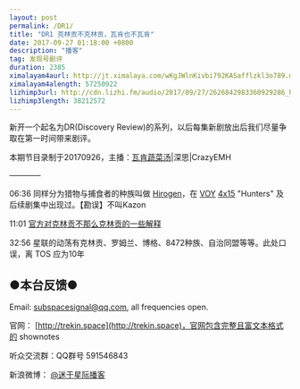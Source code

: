 ```yaml
---
layout: post
permalink: /DR1/
title: "DR1 克林贡不克林贡，瓦肯也不瓦肯"
date: 2017-09-27 01:18:00 +0800
description: "播客"
tag: 发现号剧评
duration: 2385
ximalayam4aurl: http://jt.ximalaya.com/wKgJWlnKivbi792KASafflzkl3o789.m4a?channel=rss&amp;album_id=3135361&amp;track_id=52417580&amp;uid=6418191&amp;jt=http://audio.xmcdn.com/group30/M02/21/EB/wKgJWlnKivbi792KASafflzkl3o789.m4a
ximalayam4alength: 57250922
lizhimp3url: http://cdn.lizhi.fm/audio/2017/09/27/2626842983360929286_hd.mp3
lizhimp3length: 38212572
---   
```


新开一个起名为DR(Discovery Review)的系列，以后每集新剧放出后我们尽量争取在第一时间带来剧评。

本期节目录制于20170926，主播：[瓦肯蔬菜汤](http://weibo.com/u/5013547255)\|深思\|CrazyEMH

————

06:36 同样分为猎物与捕食者的种族叫做 [Hirogen](http://memory-alpha.wikia.com/wiki/Hirogen)，在 [VOY](http://memory-alpha.wikia.com/wiki/VOY) [4x15](http://memory-alpha.wikia.com/wiki/VOY_Season_4) &quot;Hunters&quot; 及后续剧集中出现过。【勘误】不叫Kazon

11:01 [官方对克林贡不那么克林贡的一些解释](http://trekcore.com/blog/2017/09/klingon-sarcophagus-ship-secrets-revealed-in-new-star-trek-discovery-producer-interview/)

32:56 星联的动荡有克林贡、罗姆兰、博格、8472种族、自治同盟等等。此处口误，离 TOS 应为10年

## ●本台反馈●

Email: [subspacesignal@qq.com](mailto:subspacesignal@qq.com), all frequencies open.

官网： [http://trekin.space](http://trekin.space)，官网包含完整且富文本格式的 shownotes

听众交流群：QQ群号 591546843

新浪微博： [@迷于星际播客](http://weibo.com/lostinst)
